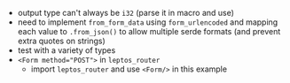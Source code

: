 - output type can't always be `i32` (parse it in macro and use)
- need to implement `from_form_data` using `form_urlencoded` and mapping each value to `.from_json()` to allow multiple serde formats (and prevent extra quotes on strings)
- test with a variety of types
- `<Form method="POST">` in `leptos_router`
  - import `leptos_router` and use `<Form/>` in this example
